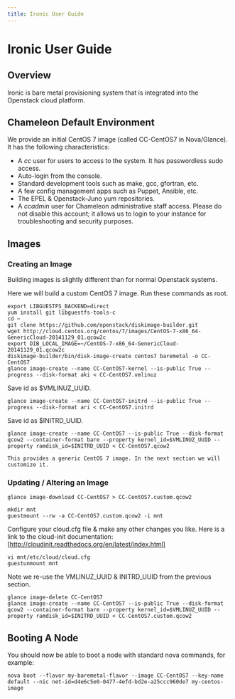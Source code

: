 ```yaml
---
title: Ironic User Guide
---
```


# Ironic User Guide

## Overview

Ironic is bare metal provisioning system that is integrated into the Openstack cloud platform.

## Chameleon Default Environment 

We provide an initial CentOS 7 image (called CC-CentOS7 in Nova/Glance). It has the following characteristics:

* A *cc* user for users to access to the system. It has passwordless sudo access. 
* Auto-login from the console.
* Standard development tools such as make, gcc, gfortran, etc.
* A few config management apps such as Puppet, Ansible, etc.
* The EPEL & Openstack-Juno yum repositories.
* A *ccadmin* user for Chameleon administrative staff access. Please do not disable this account; it allows us to login to your instance for troubleshooting and security purposes.
 
## Images

### Creating an Image

Building images is slightly different than for normal Openstack systems.

Here we will build a custom CentOS 7 image. Run these commands as root.

    export LIBGUESTFS_BACKEND=direct
    yum install git libguestfs-tools-c 
    cd ~
    git clone https://github.com/openstack/diskimage-builder.git
    wget http://cloud.centos.org/centos/7/images/CentOS-7-x86_64-GenericCloud-20141129_01.qcow2c
    export DIB_LOCAL_IMAGE=~/CentOS-7-x86_64-GenericCloud-20141129_01.qcow2c
    diskimage-builder/bin/disk-image-create centos7 baremetal -o CC-CentOS7
    glance image-create --name CC-CentOS7-kernel --is-public True --progress --disk-format aki < CC-CentOS7.vmlinuz

Save id as $VMLINUZ_UUID.

    glance image-create --name CC-CentOS7-initrd --is-public True --progress --disk-format ari < CC-CentOS7.initrd

Save id as $INITRD_UUID.

    glance image-create --name CC-CentOS7 --is-public True --disk-format qcow2 --container-format bare --property kernel_id=$VMLINUZ_UUID --property ramdisk_id=$INITRD_UUID < CC-CentOS7.qcow2

    This provides a generic CentOS 7 image. In the next section we will customize it.

### Updating / Altering an Image

    glance image-download CC-CentOS7 > CC-CentOS7.custom.qcow2

    mkdir mnt
    guestmount --rw -a CC-CentOS7.custom.qcow2 -i mnt

Configure your cloud.cfg file & make any other changes you like. Here is a link to the cloud-init documentation:[http://cloudinit.readthedocs.org/en/latest/index.html]

    vi mnt/etc/cloud/cloud.cfg
    guestunmount mnt

Note we re-use the VMLINUZ_UUID & INITRD_UUID from the previous section.

    glance image-delete CC-CentOS7
    glance image-create --name CC-CentOS7 --is-public True --disk-format qcow2 --container-format bare --property kernel_id=$VMLINUZ_UUID --property ramdisk_id=$INITRD_UUID < CC-CentOS7.custom.qcow2

## Booting A Node

You should now be able to boot a node with standard nova commands, for example:

    nova boot --flavor my-baremetal-flavor --image CC-CentOS7 --key-name default --nic net-id=d4e6c5e0-0477-4efd-bd2e-a25ccc960de7 my-centos-image

